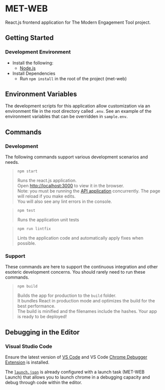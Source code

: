 # MET-WEB

React.js frontend application for The Modern Engagement Tool project.

## Getting Started

### Development Environment
* Install the following:
    - [Node.js](https://nodejs.org/en/)
* Install Dependencies
    - Run `npm install` in the root of the project (met-web)

## Environment Variables

The development scripts for this application allow customization via an environment file in the root directory called `.env`. See an example of the environment variables that can be overridden in `sample.env`.

## Commands

### Development

The following commands support various development scenarios and needs.

> `npm start`
>
> Runs the react.js application.  
Open [http://localhost:3000](http://localhost:3000) to view it in the browser.<br/>
Note: you must be running the [API application](met-api) concurrently.
> The page will reload if you make edits.<br/>
> You will also see any lint errors in the console.

> `npm test`
>
> Runs the application unit tests<br>

> `npm run lintfix`
>
> Lints the application code and automatically apply fixes when possible.

### Support

These commands are here to support the continuous integration and other esoteric development concerns.  You should rarely need to run these commands.

> `npm build`
>
> Builds the app for production to the `build` folder.
> <br/> It bundles React in production mode and optimizes the build for the best performance.
> <br/> The build is minified and the filenames include the hashes.
Your app is ready to be deployed!

## Debugging in the Editor

### Visual Studio Code

Ensure the latest version of [VS Code](https://code.visualstudio.com) and VS Code [Chrome Debugger Extension](https://marketplace.visualstudio.com/items?itemName=msjsdiag.debugger-for-chrome) is installed.

The [`launch.json`](.vscode/launch.json) is already configured with a launch task (MET-WEB Launch) that allows you to launch chrome in a debugging capacity and debug through code within the editor. 